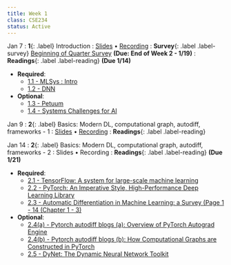 ```yaml
---
title: Week 1
class: CSE234
status: Active
---
```


Jan 7
: **1**{: .label} Introduction
  : [Slides](assets/slides/jan7.pdf) &#8226; [Recording]()
: **Survey**{: .label .label-survey} [Beginning of Quarter Survey](https://forms.gle/4fuE1HUFbd13NKbp7) **(Due: End of Week 2 - 1/19)**
: **Readings**{: .label .label-reading} **(Due 1/14)**
  * **Required**: 
    * [1.1 - MLSys : Intro](https://mlsysbook.ai/contents/core/introduction/introduction.html)
    * [1.2 - DNN](https://mlsysbook.ai/contents/core/dnn_architectures/dnn_architectures.html#sec-deep-learning-primer-resource)
  * **Optional**: 
    * [1.3 - Petuum](https://arxiv.org/abs/1312.7651)
    * [1.4 - Systems Challenges for AI](https://www2.eecs.berkeley.edu/Pubs/TechRpts/2017/EECS-2017-159.pdf)



Jan 9
: **2**{: .label} Basics: Modern DL, computational graph, autodiff, frameworks - 1
  : [Slides](assets/slides/jan9.pdf) &#8226; [Recording](https://podcast.ucsd.edu/watch/wi25/cse234_a00/1)
: **Readings**{: .label .label-reading}


Jan 14
: **2**{: .label} Basics: Modern DL, computational graph, autodiff, frameworks - 2
  : Slides &#8226; Recording
: **Readings**{: .label .label-reading} **(Due 1/21)**
  * **Required**: 
    * [2.1 - TensorFlow: A system for large-scale machine learning](https://arxiv.org/abs/1605.08695)
    * [2.2 - PyTorch: An Imperative Style, High-Performance Deep Learning Library](https://arxiv.org/abs/1912.01703)
    * [2.3 - Automatic Differentiation in Machine Learning: a Survey (Page 1 - 14 (Chapter 1 - 3)](https://arxiv.org/pdf/1502.05767)
  * **Optional**: 
    * [2.4(a) - Pytorch autodiff blogs (a): Overview of PyTorch Autograd Engine](https://pytorch.org/blog/overview-of-pytorch-autograd-engine/)
    * [2.4(b) - Pytorch autodiff blogs (b): How Computational Graphs are Constructed in PyTorch](https://pytorch.org/blog/computational-graphs-constructed-in-pytorch/)
    * [2.5 - DyNet: The Dynamic Neural Network Toolkit](https://arxiv.org/pdf/1701.03980)

<!-- : **Readings**{: .label .label-reading} -->
